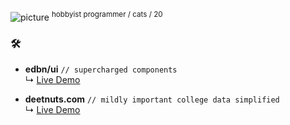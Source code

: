 ![picture](https://github.com/kewkartik/kewkartik/assets/108450560/643f0167-e226-4d78-93ac-174a9acc1451)
<sup> hobbyist programmer / cats / 20</sup>

### 🛠️ 

- **edbn/ui** `// supercharged components`  
  ↳ [Live Demo](https://ui.edbn.me/)

- **deetnuts.com** `// mildly important college data simplified`  
  ↳ [Live Demo](https://deetnuts.com/)
